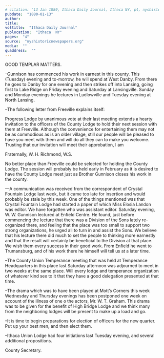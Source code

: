 ```yaml
---
# citation: "13 Jan 1880, Ithaca Daily Journal, Ithaca NY, p4, nyshistoricnewspapers.org."
pubdate:  "1880-01-13"
author: 
title: 
voltitle:  "Ithaca Daily Journal"
publocation:  "Ithaca  NY"
pages:  "4"
source:  "nyshistoricnewspapers.org"
media:  ""
quaddress:  ""
---
```

GOOD TEMPLAR MATTERS.

–Gunnison has commenced his work in earnest in this county. This (Tuesday) evening and to-morrow, he will spend at West Danby. From there he goes to Danby for one evening and then strikes off into Lansing, going first to Lake Ridge on Friday evening and Saturday at Lansingville. Sunday and Monday evenings he lectures in Ludlowville and Tuesday evening at North Lansing.

–The following letter from Freeville explains itself:

Progress Lodge by unanimous vote at their last meeting extends a hearty invitation to the officers of the County Lodge to hold their next session with them at Freeville. Although the convenience for entertaining them may not be as commodious as is an older village, still our people will be pleased to have you meet with them and will do all they can to make you welcome. Trusting that our invitation will meet their approbation, I am 

Fraternally, W. H. Richmond, W.S.

No better place than Freeville could be selected for holding the County Lodge. The session will probably be held early in February as it is desired to have the County Lodge meet just as Brother Gunnison closes his work in the county.

—A communication was received from the correspondent of Crystal Fountain Lodge last week, but it came too late for insertion and would probably be stale by this week. One of the things mentioned was that Crystal Fountain Lodge had started a paper of which Miss Elosia Landon was editor. We have forgotten who was assistant editor. Saturday evening, W. W. Gunnison lectured at Enfield Centre. He found, just before commencing the lecture that there was a Division of the Sons lately re-organized there, and feeling that the place was too small to support two strong organizations, he urged all to turn in and assist the Sons. We believe that his lecture there did much to set the people to thinking more earnestly and that the result will certainly be beneficial to the Division at that place. We wish them every success in their good work. From Enfield he went to Trumansburg, and of his work there he himself will tell us at a later time.

–The County Union Temperance meeting that was held at Temperance Headquarters in this place last Saturday afternoon was adjourned to meet in two weeks at the same place. Will every lodge and temperance organization of whatever kind see to it that they have a good delegation presented at that time.

–The drama which was to have been played at Mott’s Corners this week Wednesday and Thursday evenings has been postponed one week on account of the illness of one o the actors, Mr. W. T. Graham. This drama was to be given for the benefit of High Bridge Lodge and we think many from the neighboring lodges will be present to make up a load and go.

–It is time to begin preparations for election of officers for the new quarter. Put up your best men, and then elect them. 

–Ithaca Union Lodge had four initiations last Tuesday evening, and several additional propositions.

County Secretary.



